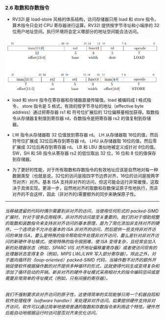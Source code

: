 ### 2.6 取数和存数指令

+ RV32I 是 load-store 风格的体系结构，访问存储器只用 load 和 store 指令，算术指令只会对 CPU 寄存器进行运算。RV32I 提供按字节寻址和小端序的 32 位用户地址空间。执行环境将会定义哪部分的地址空间能合法访问。

![load_store][1]

+ load 和 store 指令在寄存器和存储器直接传输值。load 被编码成 I 格式指令， store 指令是 S 格式。有效的按字节寻址的地址（effective byte address）通过把寄存器 rs1 和 符号位扩展后的 12位偏移量相加获得。取数指令从存储器复制值到寄存器 rd，存数指令是把寄存器 rs2 的值复制到存储器。

+ LW 指令从存储器取 32 位值放到寄存器 rd。 LH 从存储器取 16位的值，然后符号位扩展成 32位后再存到寄存器 rd。 LHU 从存储器取 16位的值，然后零扩展成 32位后再存到寄存器 rd。 LB 和 LBU 类似地被定义成针对 8位的值。 SW，SH 和 SB 指令从寄存器 rs2 的低位取出 32 位，16 位和 8 位的值保存到存储器。

+ 为了更好的性能，对于所有取数和存数指令的有效地址应该是自然地对每一种数据类型（也就是说，32位的访问是按四字节边界对齐，16位的访问是按两字节对齐）对齐。基本 ISA 支持非对齐的访问，但这可能会运行非常缓慢，这取决于具体实现。更进一步，自然地对齐的取数和存数保证原子性地执行，而非对齐的不会这样，因此（非对齐的)需要额外的同步来确保原子性。

------

###### 当移植遗留的代码时偶尔需要到非对齐的访问，当使用任何形式的 packed-SIMD 扩展时，针对于很多应用程序，非对齐的访问是至关重要的。我们的对于借助规整的取数和装数指令来支持非对齐访问的基本原理，是为了简化添加非支持对齐的硬件。一个选项会不允许在基本的 ISA 非对齐的访问，然后提供一些支持非对齐访问的单独 ISA，要么是特殊的指令帮助软件处理非对齐访问，要么是针对非对齐访问的新硬件寻址模式。使用特殊的指令很困难，使 ISA 变得复杂，且经常会加入新的处理器状态（例如，SPARC VIS 对齐地址偏移量寄存器）或者使访问现有的处理器状态变得复杂（例如，MIPS LWL/LWR 写入部分寄存器）。除此之外，对于面向循环的（loop-oriented）packed-SIMD 代码，当操作数不对齐的额外开销促使软件根据操作数的对齐提供多种循环的形式，这就使得代码生成变得复杂和添加了循环启动的开销。新非对齐的硬件寻址模式采用相对大的指令编码空间或是需要非常简单的寻址模式（例如，只有间接的寄存器）。

###### 我们不强制要求非对齐访问的原子性，这使得简单的实现能够只用一个机器自陷和软件处理程序（software handler）来处理非对齐访问。如果提供硬件支持非对齐访问，软件可以通过简单地使用普通的取数和存数指令来利用这个特性。硬件然后能自动地根据运行时访问是否对齐来优化访问。

[1]: /riscv/image/load_store.png